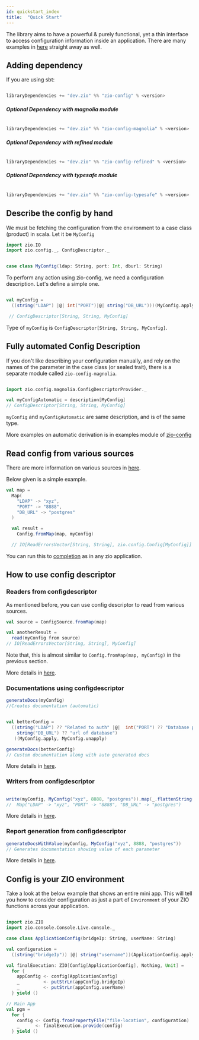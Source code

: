 ```yaml
---
id: quickstart_index
title:  "Quick Start"
---
```



The library aims to have a powerful & purely functional, yet a thin interface to access configuration information inside an application.
There are many examples in [here](https://github.com/zio/zio-config/tree/master/examples/src/main/scala/zio/config/examples) straight away as well.

## Adding dependency

If you are using sbt:

```scala

libraryDependencies += "dev.zio" %% "zio-config" % <version>

```

##### Optional Dependency with magnolia module

```scala

libraryDependencies += "dev.zio" %% "zio-config-magnolia" % <version>

```

##### Optional Dependency with refined module

```scala

libraryDependencies += "dev.zio" %% "zio-config-refined" % <version>

```


##### Optional Dependency with typesafe module

```scala

libraryDependencies += "dev.zio" %% "zio-config-typesafe" % <version>

```

## Describe the config by hand

We must be fetching the configuration from the environment to a case class (product) in scala. Let it be `MyConfig`


```scala mdoc:silent
import zio.IO
import zio.config._, ConfigDescriptor._

```

```scala mdoc:silent

case class MyConfig(ldap: String, port: Int, dburl: String)

```
To perform any action using zio-config, we need a configuration description.
Let's define a simple one.


```scala mdoc:silent

val myConfig =
  ((string("LDAP") |@| int("PORT")|@| string("DB_URL")))(MyConfig.apply, MyConfig.unapply)

 // ConfigDescriptor[String, String, MyConfig] 

```

Type of `myConfig` is `ConfigDescriptor[String, String, MyConfig]`. 

## Fully automated Config Description

If you don't like describing your configuration manually, and rely on the names of the parameter in the case class (or sealed trait),
there is a separate module called `zio-config-magnolia`.

```scala mdoc:silent

import zio.config.magnolia.ConfigDescriptorProvider._

val myConfigAutomatic = description[MyConfig]
// ConfigDescriptor[String, String, MyConfig]

```

`myConfig` and `myConfigAutomatic` are same description, and is of the same type. 

More examples on automatic derivation is in examples module of [zio-config](https://github.com/zio/zio-config)

## Read config from various sources

There are more information on various sources in [here](../sources/index.md).

Below given is a simple example.

```scala mdoc:silent
val map = 
  Map(
    "LDAP" -> "xyz",
    "PORT" -> "8888",
    "DB_URL" -> "postgres"
  )

  val result = 
    Config.fromMap(map, myConfig)

  // IO[ReadErrorsVector[String, String], zio.config.Config[MyConfig]]   

```

You can run this to [completion](https://zio.dev/docs/getting_started.html#main) as in any zio application. 

## How to use config descriptor

### Readers from configdescriptor

As mentioned before, you can use config descriptor to read from various sources.

```scala mdoc:silent
val source = ConfigSource.fromMap(map)

val anotherResult = 
  read(myConfig from source)
// IO[ReadErrorsVector[String, String], MyConfig]
```

Note that, this is almost similar to `Config.fromMap(map, myConfig)` in the previous section.

More details in [here](../configdescriptor/index.md).

### Documentations using configdescriptor

```scala mdoc:silent
generateDocs(myConfig)
//Creates documentation (automatic)


val betterConfig = 
  ((string("LDAP") ?? "Related to auth" |@|  int("PORT") ?? "Database port" |@| 
    string("DB_URL") ?? "url of database")
   )(MyConfig.apply, MyConfig.unapply)

generateDocs(betterConfig)
// Custom documentation along with auto generated docs
```

More details in [here](../configdescriptor/index.md).


### Writers from configdescriptor

```scala mdoc:silent

write(myConfig, MyConfig("xyz", 8888, "postgres")).map(_.flattenString())
//  Map("LDAP" -> "xyz", "PORT" -> "8888", "DB_URL" -> "postgres")

```

More details in [here](../configdescriptor/index.md).

### Report generation from configdescriptor


```scala mdoc:silent
generateDocsWithValue(myConfig, MyConfig("xyz", 8888, "postgres"))
// Generates documentation showing value of each parameter

```


More details in [here](../configdescriptor/index.md).

## Config is your ZIO environment

Take a look at the below example that shows an entire mini app.
This will tell you how to consider configuration as just a part of `Environment` of your ZIO functions across your application.

```scala mdoc:silent

import zio.ZIO
import zio.console.Console.Live.console._

case class ApplicationConfig(bridgeIp: String, userName: String)

val configuration =
  ((string("bridgeIp")) |@| string("username"))(ApplicationConfig.apply, ApplicationConfig.unapply)

val finalExecution: ZIO[Config[ApplicationConfig], Nothing, Unit] =
  for {
    appConfig <- config[ApplicationConfig]
    _         <- putStrLn(appConfig.bridgeIp)
    _         <- putStrLn(appConfig.userName)
  } yield ()

// Main App  
val pgm = 
  for {
    config <- Config.fromPropertyFile("file-location", configuration)
    _      <- finalExecution.provide(config)
  } yield ()  

```